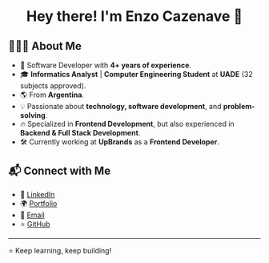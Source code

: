 <h1 align="center">Hey there! I'm Enzo Cazenave 👋</h1>

## 👨🏻‍💻 About Me

- 🚀 Software Developer with **4+ years of experience**.
- 🎓 **Informatics Analyst** | **Computer Engineering Student** at **UADE** (32 subjects approved).
- 🌎 From **Argentina**.
- 💡 Passionate about **technology, software development**, and **problem-solving**.
- 🔥 Specialized in **Frontend Development**, but also experienced in **Backend & Full Stack Development**.
- 🛠️ Currently working at **UpBrands** as a **Frontend Developer**.

## 📬 Connect with Me

- 💼 [LinkedIn](https://www.linkedin.com/in/enzo-cazenave/)
- 🌍 [Portfolio](https://enzocazenave.com/)
- 📧 [Email](mailto:enzocazenavedev@hotmail.com)
- ⭐️ [GitHub](https://github.com/enzocazenave)

---
⭐️ Keep learning, keep building!
